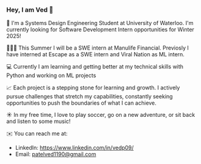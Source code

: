 ### Hey, I am Ved 👋

👋 I'm a Systems Design Engineering Student at University of Waterloo. I'm currently looking for Software Development Intern opportunities for Winter 2025!

👨🏽‍💻 This Summer I will be a SWE intern at Manulife Financial. Previosly I have interned at Escape as a SWE intern and Viral Nation as ML intern.

💻 Currently I am learning and getting better at my technical skills with Python and working on ML projects

📈 Each project is a stepping stone for learning and growth. I actively pursue challenges that stretch my capabilities, constantly seeking opportunities to push the boundaries of what I can achieve.

☀️ In my free time, I love to play soccer, go on a new adventure, or sit back and listen to some music!

✉️ You can reach me at: 
  - LinkedIn: https://www.linkedin.com/in/vedp09/
  - Email: patelved1190@gmail.com
